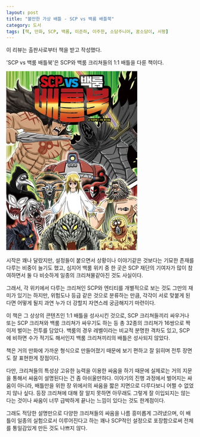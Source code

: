 ```yaml
---
layout: post
title: "볼만한 가상 배틀 - SCP vs 백룸 배틀북"
category: 도서
tags: [책, 만화, SCP, 백룸, 이준하, 이주한, 소담주니어, 꿈소담이, 서평]
---
```


<div class="ftc-ad-notice">
이 리뷰는 출판사로부터 책을 받고 작성했다.
</div>



'SCP vs 백룸 배틀북'은
SCP와 백룸 크리쳐들의 1:1 배틀을 다룬 책이다.

![표지](/images/comic/scp-vs-backrooms-battle-comic-book.jpg)

시작은 꽤나 달랐지만,
설정들이 붙으면서 상황이나 이야기같은 것보다는 기묘한 존재를 다루는 비중이 늘기도 했고,
심지어 백룸 위키 중 한 곳은 SCP 재단의 기여자가 많이 참여하면서
둘 다 비슷하게 일종의 크리쳐물같아진 것도 사실이다.

그래서, 각 위키에서 다루는 크리쳐인 SCP와 엔티티를 개별적으로 보는 것도 그만의 재미가 있기는 하지만,
위험도나 등급 같은 것으로 분류하는 만큼,
각각이 서로 맞붙게 된다면 어떻게 될지
과연 누가 더 강할지 자연스레 궁금해지기 마련이다.

이 책은 그 상상의 콘텐츠인 1:1 배틀을 성사시킨 것으로,
SCP 크리쳐들끼리 싸우거나
또는 SCP 크리쳐와 백룸 크리쳐가 싸우기도 하는 등
총 32종의 크리쳐가 16쌍으로 짝이저 벌이는 전투를 담았다.
백룸의 경우 레벨이라는 비교적 분명한 격차도 있고,
SCP에 비하면 수가 적기도 해서인지 백룸 크리쳐끼리의 배틀은 성사되지 않았다.

책은 거의 만화에 가까운 형식으로 만들어졌기 때문에
보기 편하고 잘 읽히며
전투 장면도 잘 표현한게 장점이다.

다만, 크리쳐들의 특성상 고유한 능력을 이용한 싸움을 하기 때문에
실제로는 거의 지문을 통해서 싸움이 설명된다는 건 좀 아쉬울만하다.
이야기의 진행 과정에서 벌어지는 싸움이 아니라,
배틀만을 위한 장 위에서의 싸움을 짧은 지면으로 다루다보니 어쩔 수 없었지 않나 싶다.
등장 크리쳐에 대해 잘 알지 못하면 아무래도 그렇게 잘 이입되지는 않는다는 것이나
싸움이 너무 급박하게 끝나는 느낌이 있다는 것도 한계점이다.

그래도 적당한 설명만으로 다양한 크리쳐들의 싸움을 나름 흥미롭게 그려냈으며,
이 배틀이 일종의 실험으로서 이루어진다고 하는 꽤나 SCP적인 설정으로 포장함으로써
전체를 통일감있게 만든 것도 나쁘지 않다.
